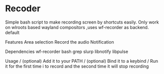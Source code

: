 # Recoder
Simple bash script to make recording screen by shortcuts easily. Only work on wlroots based wayland compositors ,uses wf-recorder as backend.
default 

Features
 Area selection
 Record the audio
 Notification


Dependencies
wf-recorder
bash
grep
slurp
libnotify
libpulse

Usage /
(optional) Add it to your PATH /
(optional) Bind it to a keybind /
Run it for the first time i to record and the second time it will stop recording 
